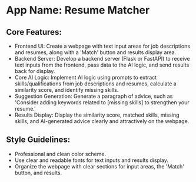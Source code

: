 # **App Name**: Resume Matcher

## Core Features:

- Frontend UI: Create a webpage with text input areas for job descriptions and resumes, along with a 'Match' button and results display area.
- Backend Server: Develop a backend server (Flask or FastAPI) to receive text inputs from the frontend, pass data to the AI logic, and send results back for display.
- Core AI Logic: Implement AI logic using prompts to extract skills/qualifications from job descriptions and resumes, calculate a similarity score, and identify missing skills.
- Suggestion Generation: Generate a paragraph of advice, such as 'Consider adding keywords related to [missing skills] to strengthen your resume.'
- Results Display: Display the similarity score, matched skills, missing skills, and AI-generated advice clearly and attractively on the webpage.

## Style Guidelines:

- Professional and clean color scheme.
- Use clear and readable fonts for text inputs and results display.
- Organize the webpage with clear sections for input areas, the 'Match' button, and results.
